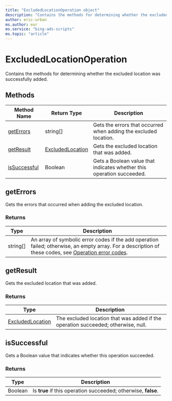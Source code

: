 ```yaml
---
title: "ExcludedLocationOperation object"
description: "Contains the methods for determining whether the excluded location was successfully added."
author: eric-urban
ms.author: eur
ms.service: "bing-ads-scripts"
ms.topic: "article"
---
```


# ExcludedLocationOperation

Contains the methods for determining whether the excluded location was successfully added. 


## Methods

|Method Name|Return Type|Description|
|-|-|-
[getErrors](#geterrors)|string[]|Gets the errors that occurred when adding the excluded location.
[getResult](#getresult)|[ExcludedLocation](./ExcludedLocation.md)|Gets the excluded location that was added.
[isSuccessful](#issuccessful)|Boolean|Gets a Boolean value that indicates whether this operation succeeded.

## <a name="geterrors"></a>getErrors

Gets the errors that occurred when adding the excluded location.

### Returns

|Type|Description|
|-|-
string[]|An array of symbolic error codes if the add operation failed; otherwise, an empty array. For a description of these codes, see [Operation error codes](/advertising/guides/operation-error-codes).

## <a name="getresult"></a>getResult

Gets the excluded location that was added.

### Returns

|Type|Description|
|-|-
[ExcludedLocation](./ExcludedLocation.md)|The excluded location that was added if the operation succeeded; otherwise, null.

## <a name="issuccessful"></a>isSuccessful

Gets a Boolean value that indicates whether this operation succeeded.

### Returns

|Type|Description|
|-|-
Boolean|Is **true** if this operation succeeded; otherwise, **false**.

